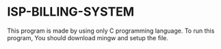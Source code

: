 # ISP-BILLING-SYSTEM
This program is made by using only C programming language.
To run this program, You should download mingw and setup the file.
